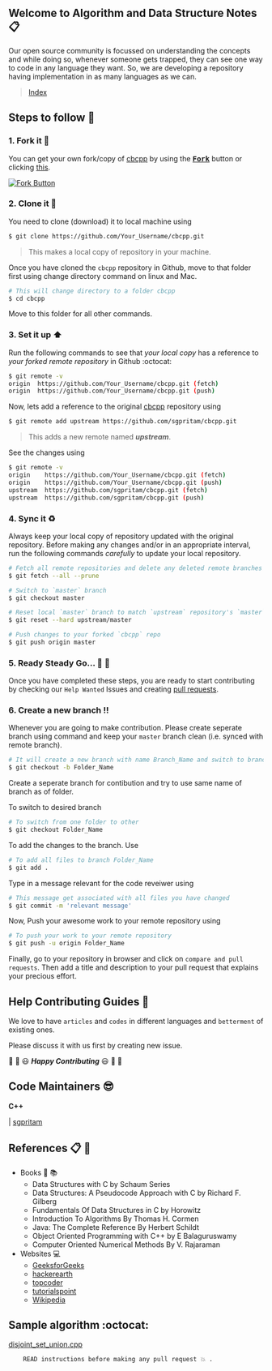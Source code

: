 
## Welcome to Algorithm and Data Structure Notes :clipboard:

Our open source community is focussed on understanding the concepts and while doing so, whenever someone gets trapped, they can see one way to code in any language they want. So, we are developing a repository having implementation in as many languages as we can.

> [Index](INDEX.md)

## Steps to follow :scroll:

### 1. Fork it :fork_and_knife:

You can get your own fork/copy of [cbcpp](https://github.com/sgpritam/cbcpp) by using the <a href="https://github.com/sgpritam/cbcpp/new/master?readme=1#fork-destination-box"><kbd><b>Fork</b></kbd></a> button or clicking [this](https://github.com/sgpritam/cbcpp/new/master?readme=1#fork-destination-box).

 [![Fork Button](https://help.github.com/assets/images/help/repository/fork_button.jpg)](https://github.com/sgpritam/cbcpp)

### 2. Clone it :busts_in_silhouette:

You need to clone (download) it to local machine using

```sh
$ git clone https://github.com/Your_Username/cbcpp.git
```

> This makes a local copy of repository in your machine.

Once you have cloned the `cbcpp` repository in Github, move to that folder first using change directory command on linux and Mac.

```sh
# This will change directory to a folder cbcpp
$ cd cbcpp
```

Move to this folder for all other commands.

### 3. Set it up :arrow_up:

Run the following commands to see that *your local copy* has a reference to *your forked remote repository* in Github :octocat:

```sh
$ git remote -v
origin  https://github.com/Your_Username/cbcpp.git (fetch)
origin  https://github.com/Your_Username/cbcpp.git (push)
```

Now, lets add a reference to the original [cbcpp](https://github.com/sgpritam/cbcpp) repository using

```sh
$ git remote add upstream https://github.com/sgpritam/cbcpp.git
```

> This adds a new remote named ***upstream***.

See the changes using

```sh
$ git remote -v
origin    https://github.com/Your_Username/cbcpp.git (fetch)
origin    https://github.com/Your_Username/cbcpp.git (push)
upstream  https://github.com/sgpritam/cbcpp.git (fetch)
upstream  https://github.com/sgpritam/cbcpp.git (push)
```

### 4. Sync it :recycle:

Always keep your local copy of repository updated with the original repository.
Before making any changes and/or in an appropriate interval, run the following commands *carefully* to update your local repository.

```sh
# Fetch all remote repositories and delete any deleted remote branches
$ git fetch --all --prune

# Switch to `master` branch
$ git checkout master

# Reset local `master` branch to match `upstream` repository's `master` branch
$ git reset --hard upstream/master

# Push changes to your forked `cbcpp` repo
$ git push origin master
```

### 5. Ready Steady Go... :turtle: :rabbit2:

Once you have completed these steps, you are ready to start contributing by checking our `Help Wanted` Issues and creating [pull requests](https://github.com/sgpritam/cbcpp/pulls).

### 6. Create a new branch :bangbang:

Whenever you are going to make contribution. Please create seperate branch using command and keep your `master` branch clean (i.e. synced with remote branch).

```sh
# It will create a new branch with name Branch_Name and switch to branch Folder_Name
$ git checkout -b Folder_Name
```

Create a seperate branch for contibution and try to use same name of branch as of folder.

To switch to desired branch

```sh
# To switch from one folder to other
$ git checkout Folder_Name
```

To add the changes to the branch. Use

```sh
# To add all files to branch Folder_Name
$ git add .
```

Type in a message relevant for the code reveiwer using

```sh
# This message get associated with all files you have changed
$ git commit -m 'relevant message'
```

Now, Push your awesome work to your remote repository using

```sh
# To push your work to your remote repository
$ git push -u origin Folder_Name
```

Finally, go to your repository in browser and click on `compare and pull requests`.
Then add a title and description to your pull request that explains your precious effort.

## Help Contributing Guides :crown:

We love to have `articles` and `codes` in different languages and `betterment` of existing ones.

Please discuss it with us first by creating new issue.

:tada: :confetti_ball: :smiley: _**Happy Contributing**_ :smiley: :confetti_ball: :tada:

## Code Maintainers  :sunglasses:

**C++**

| [sgpritam](https://github.com/sgpritam)

## References :clipboard: :scroll:

- Books :book: :books:
    - Data Structures with C by Schaum Series
    - Data Structures: A Pseudocode Approach with C by Richard F. Gilberg
    - Fundamentals Of Data Structures in C by Horowitz
    - Introduction To Algorithms By Thomas H. Cormen
    - Java: The Complete Reference By Herbert Schildt
    - Object Oriented Programming with C++ by E Balaguruswamy
    - Computer Oriented Numerical Methods By V. Rajaraman 
- Websites :computer:
    - [GeeksforGeeks](http://www.geeksforgeeks.org)
    - [hackerearth](https://www.hackerearth.com/notes)
    - [topcoder](https://www.topcoder.com/community/data-science/data-science-tutorials)
    - [tutorialspoint](http://www.tutorialspoint.com)
    - [Wikipedia](https://en.wikipedia.org)

## Sample algorithm :octocat: 
 [disjoint_set_union.cpp](Algorithms/disjoint_set_union/disjoint_set_union.cpp)

        READ instructions before making any pull request 💥 .

